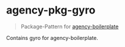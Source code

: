# agency-pkg-gyro

>Package-Pattern for [agency-boilerplate](https://github.com/StephanGerbeth/agency-boilerplate)

Contains gyro for agency-boilerplate.
